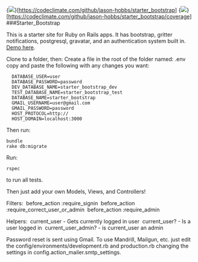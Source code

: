 {<img src="https://codeclimate.com/github/jason-hobbs/starter_bootstrap/badges/gpa.svg" />}[https://codeclimate.com/github/jason-hobbs/starter_bootstrap]
{<img src="https://codeclimate.com/github/jason-hobbs/starter_bootstrap/badges/coverage.svg" />}[https://codeclimate.com/github/jason-hobbs/starter_bootstrap/coverage]
###Starter_Bootstrap

This is a starter site for Ruby on Rails apps.
It has bootstrap, gritter notifications, postgresql, gravatar, and an authentication system built in.
[Demo here](https://starter-bootstrap.heroku.com).

Clone to a folder, then:
  Create a file in the root of the folder named: .env
  copy and paste the following with any changes you want:

```
  DATABASE_USER=user
  DATABASE_PASSWORD=password
  DEV_DATABASE_NAME=starter_bootstrap_dev
  TEST_DATABASE_NAME=starter_bootstrap_test
  DATABASE_NAME=starter_bootstrap
  GMAIL_USERNAME=user@gmail.com
  GMAIL_PASSWORD=password
  HOST_PROTOCOL=http://
  HOST_DOMAIN=localhost:3000
```
Then run:

```
bundle
rake db:migrate
```

Run:
```
rspec
```
to run all tests.

Then just add your own Models, Views, and Controllers!

Filters:
&nbsp;before_action :require_signin
&nbsp;before_action :require_correct_user_or_admin
&nbsp;before_action :require_admin

Helpers:
&nbsp;current_user - Gets currently logged in user
&nbsp;current_user? - Is a user logged in
&nbsp;current_user_admin? - is current_user an admin


Password reset is sent using Gmail.  To use Mandrill, Mailgun, etc. just
edit the config/environments/development.rb and production.rb changing the
settings in config.action_mailer.smtp_settings.
